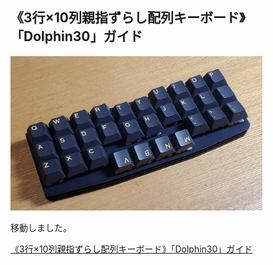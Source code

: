 ## 《3行×10列親指ずらし配列キーボード》「Dolphin30」ガイド

<img src="https://github.com/dondoko1970/Dolphin30/blob/main/images/20250914_213536.jpg" width="80%" />

移動しました。

[《3行×10列親指ずらし配列キーボード》「Dolphin30」ガイド](dondoko1970/Dolphin30/readme.md)
